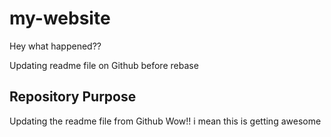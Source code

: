 # my-website

Hey what happened??

Updating readme file on Github before rebase





## Repository Purpose
Updating the readme file from Github
Wow!! i mean this is getting awesome 
